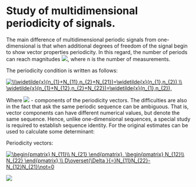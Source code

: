 # Study of multidimensional periodicity of signals.

  The main difference of multidimensional periodic signals from one-dimensional is that when additional degrees of freedom of the signal begin to show vector properties periodicity.
  In this regard, the number of periods can reach magnitudes ![](https://latex.codecogs.com/png.latex?h(n^{1},&space;n_{2})), where n is the number of measurements.
    
  The periodicity condition is written as follows:
    
  <a href="https://www.codecogs.com/eqnedit.php?latex=\\\widetilde{x}(n_{1}&plus;N_{11},n_{2}&plus;N_{21})=\widetilde{x}(n_{1},n_{2}),\\&space;\widetilde{x}(n_{1}&plus;N_{12},n_{2}&plus;N_{22})=\widetilde{x}(n_{1},n_{2})," target="_blank"><img src="https://latex.codecogs.com/png.latex?\\\widetilde{x}(n_{1}&plus;N_{11},n_{2}&plus;N_{21})=\widetilde{x}(n_{1},n_{2}),\\&space;\widetilde{x}(n_{1}&plus;N_{12},n_{2}&plus;N_{22})=\widetilde{x}(n_{1},n_{2})," title="\\\widetilde{x}(n_{1}+N_{11},n_{2}+N_{21})=\widetilde{x}(n_{1},n_{2}),\\ \widetilde{x}(n_{1}+N_{12},n_{2}+N_{22})=\widetilde{x}(n_{1},n_{2})," /></a>
    
  Where ![](https://latex.codecogs.com/png.latex?h(n^{1},&space;N_{ij})) - components of the periodicity vectors. The difficulties are also in the fact that ask the same periodic sequence can be ambiguous. That is, vector components can have different numerical values, but denote the same sequence. Hence, unlike one-dimensional sequences, a special study is required to establish sequence identity. For the original estimates can be used to calculate some determinant:

  Periodicity vectors:

  <a href="https://www.codecogs.com/eqnedit.php?latex=\begin{pmatrix}&space;N_{11}\\&space;N_{21}&space;\end{pmatrix},&space;\begin{pmatrix}&space;N_{12}\\&space;N_{22}&space;\end{pmatrix},\\&space;D\overset{\Delta&space;}{=}N_{11}N_{22}-N_{12}N_{21}\not=0" target="_blank"><img src="https://latex.codecogs.com/png.latex?\begin{pmatrix}&space;N_{11}\\&space;N_{21}&space;\end{pmatrix},&space;\begin{pmatrix}&space;N_{12}\\&space;N_{22}&space;\end{pmatrix},\\&space;D\overset{\Delta&space;}{=}N_{11}N_{22}-N_{12}N_{21}\not=0" title="\begin{pmatrix} N_{11}\\ N_{21} \end{pmatrix}, \begin{pmatrix} N_{12}\\ N_{22} \end{pmatrix},\\ D\overset{\Delta }{=}N_{11}N_{22}-N_{12}N_{21}\not=0" /></a>

  ![](https://github.com/dleliuhin/MDSP/blob/master/multidim-signals-periodicity/desmos-graph.png)

